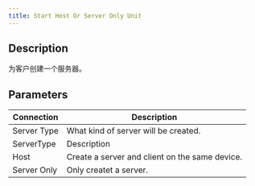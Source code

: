 ```yaml
---
title: Start Host Or Server Only Unit
---
```


## Description

为客户创建一个服务器。


## Parameters

| Connection  | Description                                    |
| ----------- | ---------------------------------------------- |
| Server Type | What kind of server will be created.           |
| ServerType  | Description                                    |
| Host        | Create a server and client on the same device. |
| Server Only | Only createt a server.                         |
